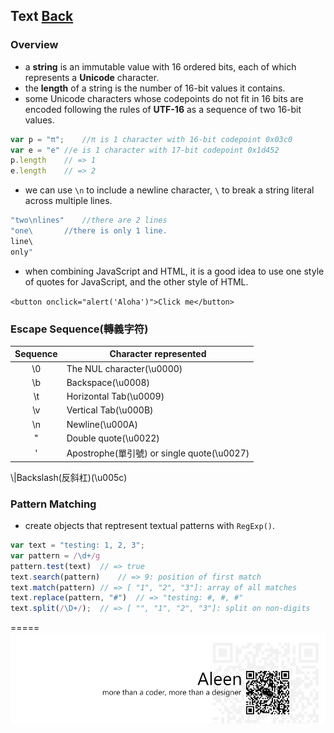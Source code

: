 ## Text [Back](./../Type.md)
### Overview

- a **string** is an immutable value with 16 ordered bits, each of which represents a **Unicode** character.
- the **length** of a string is the number of 16-bit values it contains.
- some Unicode characters whose codepoints do not fit in 16 bits are encoded following the rules of **UTF-16** as a sequence of two 16-bit values.

```js
var p = "π";	//π is 1 character with 16-bit codepoint 0x03c0
var e = "e"	//e is 1 character with 17-bit codepoint 0x1d452
p.length	// => 1
e.length 	// => 2
```
- we can use `\n` to include a newline character, `\` to break a string literal across multiple lines.

```js
"two\nlines"	//there are 2 lines
"one\		//there is only 1 line.
line\		
only"
```
- when combining JavaScript and HTML, it is a good idea to use one style of quotes for JavaScript, and the other style of HTML.

`<button onclick="alert('Aloha')">Click me</button>`

### Escape Sequence(轉義字符)
Sequence|Character represented
:--:|---
\0|The NUL character(\u0000)
\b|Backspace(\u0008)
\t|Horizontal Tab(\u0009)
\v|Vertical Tab(\u000B)
\n|Newline(\u000A)
\"|Double quote(\u0022)
\'|Apostrophe(單引號) or single quote(\u0027)
\\|Backslash(反斜杠)(\u005c)

### Pattern Matching
- create objects that reptresent textual patterns with `RegExp()`.

```js
var text = "testing: 1, 2, 3";
var pattern = /\d+/g
pattern.test(text)	// => true
text.search(pattern)	// => 9: position of first match
text.match(pattern)	// => [ "1", "2", "3"]: array of all matches
text.replace(pattern, "#")	// => "testing: #, #, #"
text.split(/\D+/);	// => [ "", "1", "2", "3"]: split on non-digits
```

=====
<a href="http://aleen42.github.io/" target="_blank" ><img src="./../../../../pic/tail.gif"></a>